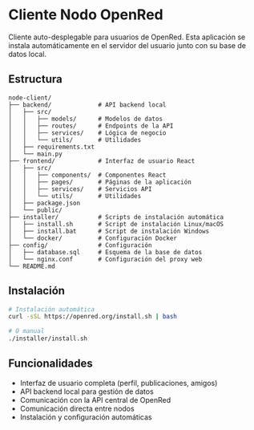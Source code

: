 # Cliente Nodo OpenRed

Cliente auto-desplegable para usuarios de OpenRed. Esta aplicación se instala automáticamente en el servidor del usuario junto con su base de datos local.

## Estructura

```
node-client/
├── backend/             # API backend local
│   ├── src/
│   │   ├── models/      # Modelos de datos
│   │   ├── routes/      # Endpoints de la API
│   │   ├── services/    # Lógica de negocio
│   │   └── utils/       # Utilidades
│   ├── requirements.txt
│   └── main.py
├── frontend/            # Interfaz de usuario React
│   ├── src/
│   │   ├── components/  # Componentes React
│   │   ├── pages/       # Páginas de la aplicación
│   │   ├── services/    # Servicios API
│   │   └── utils/       # Utilidades
│   ├── package.json
│   └── public/
├── installer/           # Scripts de instalación automática
│   ├── install.sh       # Script de instalación Linux/macOS
│   ├── install.bat      # Script de instalación Windows
│   └── docker/          # Configuración Docker
├── config/              # Configuración
│   ├── database.sql     # Esquema de la base de datos
│   └── nginx.conf       # Configuración del proxy web
└── README.md
```

## Instalación

```bash
# Instalación automática
curl -sSL https://openred.org/install.sh | bash

# O manual
./installer/install.sh
```

## Funcionalidades

- Interfaz de usuario completa (perfil, publicaciones, amigos)
- API backend local para gestión de datos
- Comunicación con la API central de OpenRed
- Comunicación directa entre nodos
- Instalación y configuración automáticas
